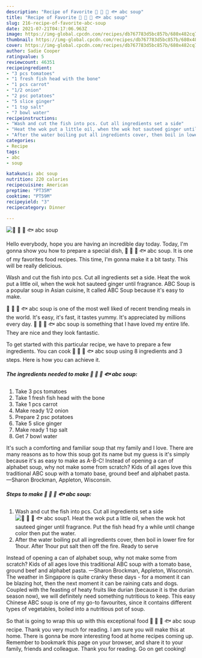 ```yaml
---
description: "Recipe of Favorite 🍅 🥕 🥔 🐟 abc soup"
title: "Recipe of Favorite 🍅 🥕 🥔 🐟 abc soup"
slug: 216-recipe-of-favorite-abc-soup
date: 2021-07-21T04:17:06.963Z
image: https://img-global.cpcdn.com/recipes/db767783d5bc857b/680x482cq70/abc-soup-recipe-main-photo.jpg
thumbnail: https://img-global.cpcdn.com/recipes/db767783d5bc857b/680x482cq70/abc-soup-recipe-main-photo.jpg
cover: https://img-global.cpcdn.com/recipes/db767783d5bc857b/680x482cq70/abc-soup-recipe-main-photo.jpg
author: Sadie Cooper
ratingvalue: 5
reviewcount: 46351
recipeingredient:
- "3 pcs tomatoes"
- "1 fresh fish head with the bone"
- "1 pcs carrot"
- "1/2 onion"
- "2 psc potatoes"
- "5 slice ginger"
- "1 tsp salt"
- "7 bowl water"
recipeinstructions:
- "Wash and cut the fish into pcs. Cut all ingredients set a side"
- "Heat the wok put a little oil, when the wok hot sauteed ginger until fragrance. Put the fish head fry a while until change color then put the water."
- "After the water boiling put all ingredients cover, then boil in lower fire for 1hour. After 1hour put salt then off the fire. Ready to serve"
categories:
- Recipe
tags:
- abc
- soup

katakunci: abc soup 
nutrition: 220 calories
recipecuisine: American
preptime: "PT35M"
cooktime: "PT59M"
recipeyield: "3"
recipecategory: Dinner

---
```



![🍅 🥕 🥔 🐟 abc soup](https://img-global.cpcdn.com/recipes/db767783d5bc857b/680x482cq70/abc-soup-recipe-main-photo.jpg)

Hello everybody, hope you are having an incredible day today. Today, I'm gonna show you how to prepare a special dish, 🍅 🥕 🥔 🐟 abc soup. It is one of my favorites food recipes. This time, I'm gonna make it a bit tasty. This will be really delicious.

Wash and cut the fish into pcs. Cut all ingredients set a side. Heat the wok put a little oil, when the wok hot sauteed ginger until fragrance. ABC Soup is a popular soup in Asian cuisine, It called ABC Soup because it&#39;s easy to make.

🍅 🥕 🥔 🐟 abc soup is one of the most well liked of recent trending meals in the world. It's easy, it's fast, it tastes yummy. It's appreciated by millions every day. 🍅 🥕 🥔 🐟 abc soup is something that I have loved my entire life. They are nice and they look fantastic.


To get started with this particular recipe, we have to prepare a few ingredients. You can cook 🍅 🥕 🥔 🐟 abc soup using 8 ingredients and 3 steps. Here is how you can achieve it.

<!--inarticleads1-->

##### The ingredients needed to make 🍅 🥕 🥔 🐟 abc soup:

1. Take 3 pcs tomatoes
1. Take 1 fresh fish head with the bone
1. Take 1 pcs carrot
1. Make ready 1/2 onion
1. Prepare 2 psc potatoes
1. Take 5 slice ginger
1. Make ready 1 tsp salt
1. Get 7 bowl water


It&#39;s such a comforting and familiar soup that my family and I love. There are many reasons as to how this soup got its name but my guess is it&#39;s simply because it&#39;s as easy to make as A-B-C! Instead of opening a can of alphabet soup, why not make some from scratch? Kids of all ages love this traditional ABC soup with a tomato base, ground beef and alphabet pasta. —Sharon Brockman, Appleton, Wisconsin. 

<!--inarticleads2-->

##### Steps to make 🍅 🥕 🥔 🐟 abc soup:

1. Wash and cut the fish into pcs. Cut all ingredients set a side
<img src="https://img-global.cpcdn.com/steps/cd876e1cf0b1c375/160x128cq70/abc-soup-recipe-step-1-photo.jpg" alt="🍅 🥕 🥔 🐟 abc soup">1. Heat the wok put a little oil, when the wok hot sauteed ginger until fragrance. Put the fish head fry a while until change color then put the water.
1. After the water boiling put all ingredients cover, then boil in lower fire for 1hour. After 1hour put salt then off the fire. Ready to serve


Instead of opening a can of alphabet soup, why not make some from scratch? Kids of all ages love this traditional ABC soup with a tomato base, ground beef and alphabet pasta. —Sharon Brockman, Appleton, Wisconsin. The weather in Singapore is quite cranky these days - for a moment it can be blazing hot, then the next moment it can be raining cats and dogs. Coupled with the feasting of heaty fruits like durian (because it is the durian season now), we will definitely need something nutritious to keep. This easy Chinese ABC soup is one of my go-to favourites, since it contains different types of vegetables, boiled into a nutritious pot of soup. 

So that is going to wrap this up with this exceptional food 🍅 🥕 🥔 🐟 abc soup recipe. Thank you very much for reading. I am sure you will make this at home. There is gonna be more interesting food at home recipes coming up. Remember to bookmark this page on your browser, and share it to your family, friends and colleague. Thank you for reading. Go on get cooking!
